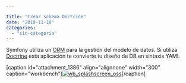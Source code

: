 ```yaml
---

title: "Crear schema Doctrine"
date: "2010-11-10"
categories: 
  - "sin-categoria"
---
```


Symfony utiliza un [ORM](https://es.wikipedia.org/wiki/Mapeo_objeto-relacional) para la gestión del modelo de datos. Si utiliza [Doctrine](https://en.wikipedia.org/wiki/Doctrine_%28PHP%29) esta aplicación te convierte tu diseño de DB en sintaxis YAML

\[caption id="attachment\_1386" align="alignnone" width="300" caption="workbench"\][![](images/wb_splashscreen_oss-300x172.png "wb_splashscreen_oss")](https://luispuente.net/wp-content/uploads/2010/11/wb_splashscreen_oss.png)\[/caption\]
